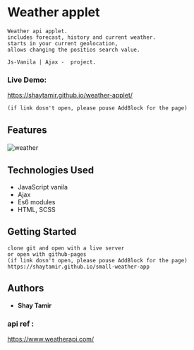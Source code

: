 
#  Weather applet
```
Weather api applet.
includes forecast, history and current weather.
starts in your current geolocation,
allows changing the positios search value.

Js-Vanila | Ajax -  project.
```
### Live Demo:
https://shaytamir.github.io/weather-applet/
```
(if link dosn't open, please pouse AddBlock for the page)
```

## Features
#### 
![weather](https://user-images.githubusercontent.com/24354228/109811177-27edbc00-7c33-11eb-9166-8830227f466a.jpeg)



## Technologies Used
- JavaScript vanila
- Ajax
- Es6 modules
- HTML, SCSS 

## Getting Started
```
clone git and open with a live server 
or open with github-pages
(if link dosn't open, please pouse AddBlock for the page)
https://shaytamir.github.io/small-weather-app
```

## Authors

* **Shay Tamir** 
 
 ### api ref :
https://www.weatherapi.com/ 





